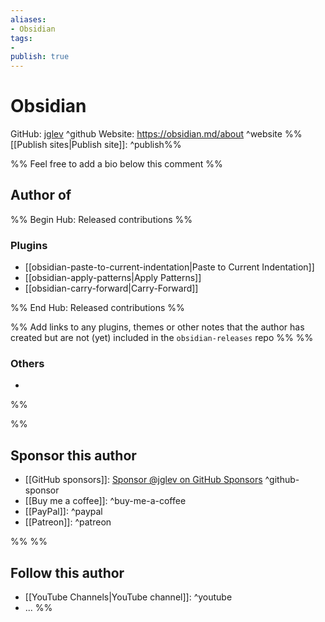 ```yaml
---
aliases:
- Obsidian
tags: 
- 
publish: true
---
```


# Obsidian

GitHub: [jglev](https://github.com/jglev/) ^github
Website: <https://obsidian.md/about> ^website
%%[[Publish sites|Publish site]]: ^publish%%

%% Feel free to add a bio below this comment %%


## Author of

%% Begin Hub: Released contributions %%
### Plugins
- [[obsidian-paste-to-current-indentation|Paste to Current Indentation]]
- [[obsidian-apply-patterns|Apply Patterns]]
- [[obsidian-carry-forward|Carry-Forward]]

%% End Hub: Released contributions %%

%% Add links to any plugins, themes or other notes that the author has created but are not (yet) included in the `obsidian-releases` repo %%
%%
### Others 

- 
%%

%%
## Sponsor this author

- [[GitHub sponsors]]: [Sponsor @jglev on GitHub Sponsors](https://github.com/sponsors/jglev) ^github-sponsor
- [[Buy me a coffee]]: ^buy-me-a-coffee
- [[PayPal]]: ^paypal
- [[Patreon]]: ^patreon

%%
%%
## Follow this author

- [[YouTube Channels|YouTube channel]]: ^youtube
- ...
%%